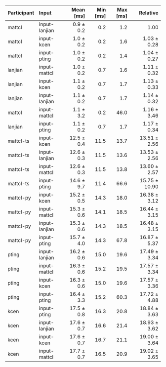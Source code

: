 | Participant | Input | Mean [ms] | Min [ms] | Max [ms] | Relative |
|:---|:---|---:|---:|---:|---:|
| mattcl | input-lanjian | 0.9 ± 0.2 | 0.2 | 1.2 | 1.00 |
| mattcl | input-kcen | 1.0 ± 0.2 | 0.2 | 1.6 | 1.03 ± 0.28 |
| mattcl | input-pting | 1.0 ± 0.2 | 0.2 | 1.4 | 1.04 ± 0.27 |
| lanjian | input-mattcl | 1.0 ± 0.2 | 0.7 | 1.6 | 1.11 ± 0.32 |
| lanjian | input-kcen | 1.1 ± 0.2 | 0.7 | 1.7 | 1.13 ± 0.33 |
| lanjian | input-lanjian | 1.1 ± 0.2 | 0.7 | 1.7 | 1.14 ± 0.32 |
| mattcl | input-mattcl | 1.1 ± 3.2 | 0.2 | 46.0 | 1.16 ± 3.46 |
| lanjian | input-pting | 1.1 ± 0.2 | 0.7 | 1.7 | 1.17 ± 0.34 |
| mattcl-ts | input-kcen | 12.5 ± 0.4 | 11.5 | 13.7 | 13.51 ± 2.56 |
| mattcl-ts | input-lanjian | 12.6 ± 0.3 | 11.5 | 13.6 | 13.53 ± 2.56 |
| mattcl-ts | input-mattcl | 12.6 ± 0.3 | 11.5 | 13.8 | 13.60 ± 2.57 |
| mattcl-ts | input-pting | 14.6 ± 9.7 | 11.4 | 66.6 | 15.75 ± 10.90 |
| mattcl-py | input-kcen | 15.2 ± 0.5 | 14.3 | 18.0 | 16.38 ± 3.12 |
| mattcl-py | input-mattcl | 15.3 ± 0.6 | 14.1 | 18.5 | 16.44 ± 3.15 |
| mattcl-py | input-lanjian | 15.3 ± 0.6 | 14.3 | 18.5 | 16.48 ± 3.15 |
| mattcl-py | input-pting | 15.7 ± 4.0 | 14.3 | 67.8 | 16.87 ± 5.37 |
| pting | input-lanjian | 16.2 ± 0.6 | 15.0 | 19.6 | 17.49 ± 3.34 |
| pting | input-mattcl | 16.3 ± 0.6 | 15.2 | 19.5 | 17.57 ± 3.34 |
| pting | input-kcen | 16.3 ± 0.6 | 15.0 | 19.6 | 17.57 ± 3.36 |
| pting | input-pting | 16.4 ± 3.3 | 15.2 | 60.3 | 17.72 ± 4.88 |
| kcen | input-pting | 17.5 ± 0.8 | 16.3 | 20.8 | 18.84 ± 3.63 |
| kcen | input-lanjian | 17.6 ± 0.7 | 16.6 | 21.4 | 18.93 ± 3.62 |
| kcen | input-kcen | 17.6 ± 0.7 | 16.7 | 21.1 | 19.00 ± 3.64 |
| kcen | input-mattcl | 17.7 ± 0.7 | 16.5 | 20.9 | 19.02 ± 3.65 |
